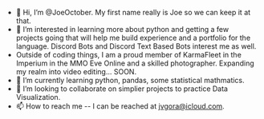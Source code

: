 - 👋 Hi, I’m @JoeOctober. My first name really is Joe so we can keep it at that.
- 👀 I’m interested in learning more about python and getting a few projects going that will help me build experience and a portfolio for the language. Discord Bots and Discord Text Based Bots interest me as well. 
- Outside of coding things, I am a proud member of KarmaFleet in the Imperium in the MMO Eve Online and a skilled photographer. Expanding my realm into video editing... SOON. 
- 🌱 I’m currently learning python, pandas, some statistical mathmatics.
- 💞️ I’m looking to collaborate on simplier projects to practice Data Visualization.
- 📫 How to reach me -- I can be reached at jvgora@icloud.com.  

<!---
JoeOctober/JoeOctober is a ✨ special ✨ repository because its `README.md` (this file) appears on your GitHub profile.
You can click the Preview link to take a look at your changes.
--->
